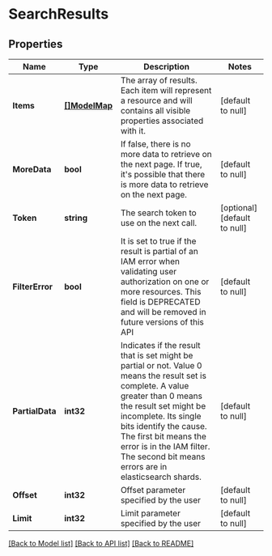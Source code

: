 # SearchResults

## Properties
Name | Type | Description | Notes
------------ | ------------- | ------------- | -------------
**Items** | [**[]ModelMap**](map.md) | The array of results. Each item will represent a resource and will contains all visible properties associated with it. | [default to null]
**MoreData** | **bool** | If false, there is no more data to retrieve on the next page. If true, it&#x27;s possible that there is more data to retrieve on the next page. | [default to null]
**Token** | **string** | The search token to use on the next call. | [optional] [default to null]
**FilterError** | **bool** | It is set to true if the result is partial of an IAM error when validating user authorization on one or more resources. This field is DEPRECATED and will be removed in future versions of this API | [default to null]
**PartialData** | **int32** | Indicates if the result that is set might be partial or not. Value 0 means the result set is complete. A value greater than 0 means the result set might be incomplete. Its single bits identify the cause. The first bit means the error is in the IAM filter. The second bit means errors are in elasticsearch shards. | [default to null]
**Offset** | **int32** | Offset parameter specified by the user | [default to null]
**Limit** | **int32** | Limit parameter specified by the user | [default to null]

[[Back to Model list]](../README.md#documentation-for-models) [[Back to API list]](../README.md#documentation-for-api-endpoints) [[Back to README]](../README.md)

